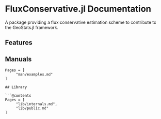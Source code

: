 # FluxConservative.jl Documentation

A package providing a flux conservative estimation scheme to contribute to the GeoStats.jl framework. 

## Features

## Manuals

```@contents
Pages = [
     "man/examples.md"
]

## Library

```@contents
Pages = [
     "lib/internals.md",
     "lib/public.md"
]